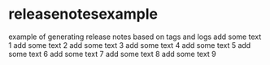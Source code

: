 # releasenotesexample
example of generating release notes based on tags and logs
add some text 1
add some text 2
add some text 3
add some text 4
add some text 5
add some text 6
add some text 7
add some text 8
add some text 9
